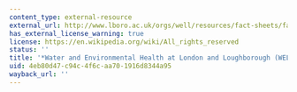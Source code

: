 ```yaml
---
content_type: external-resource
external_url: http://www.lboro.ac.uk/orgs/well/resources/fact-sheets/fact-sheets-htm/wps.htm
has_external_license_warning: true
license: https://en.wikipedia.org/wiki/All_rights_reserved
status: ''
title: '*Water and Environmental Health at London and Loughborough (WELL)*'
uid: 4eb80d47-c94c-4f6c-aa70-1916d8344a95
wayback_url: ''
---
```

